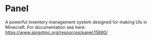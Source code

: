 # Panel
A powerful inventory management system designed for making UIs in Minecraft.
For documentation see here: <a href="https://www.spigotmc.org/resources/panel.15880/">https://www.spigotmc.org/resources/panel.15880/</a>
